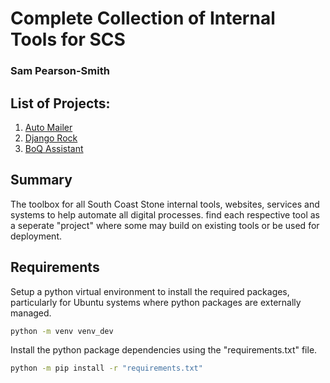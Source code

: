 # Complete Collection of Internal Tools for SCS
### Sam Pearson-Smith

## List of Projects:
1. [Auto Mailer](auto_mail/README.md)
2. [Django Rock](django_rock/README.md)
3. [BoQ Assistant](boq_assistant/README.md)

## Summary
The toolbox for all South Coast Stone internal tools, websites, services and systems to help automate all digital processes. find each respective tool as a seperate "project" where some may build on existing tools or be used for deployment.

## Requirements
Setup a python virtual environment to install the required packages, particularly for Ubuntu systems where python packages are externally managed.
``` bash
python -m venv venv_dev
```

Install the python package dependencies using the "requirements.txt" file.
``` bash
python -m pip install -r "requirements.txt"
```
